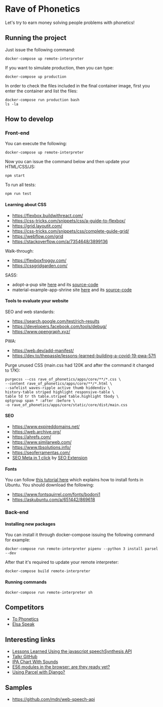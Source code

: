# Rave of Phonetics

Let's try to earn money solving people problems with phonetics!

## Running the project

Just issue the following command:

    docker-compose up remote-interpreter

If you want to simulate production, then you can type:

    docker-compose up production

In order to check the files included in the final container image, first you enter the container and list the files:

    docker-compose run production bash
    ls -la

## How to develop

### Front-end

You can execute the following:

    docker-compose up remote-interpreter

Now you can issue the command below and then update your HTML/CSS/JS:

    npm start

To run all tests:

    npm run test

#### Learning about CSS

- https://flexbox.buildwithreact.com/
- https://css-tricks.com/snippets/css/a-guide-to-flexbox/
- https://grid.layoutit.com/
- https://css-tricks.com/snippets/css/complete-guide-grid/
- https://webflow.com/grid
- https://stackoverflow.com/a/7354648/3899136

Walk-through:

- https://flexboxfroggy.com/
- https://cssgridgarden.com/

SASS:

- adopt-a-pup site [here](https://adopt-a-pup.glitch.me/) and its [source-code](https://glitch.com/edit/#!/adopt-a-pup)
- material-example-app-shrine site [here]() and its [source-code](https://glitch.com/edit/#!/material-example-app-shrine?path=readme.md%3A1%3A0)

#### Tools to evaluate your website

SEO and web standards:

- https://search.google.com/test/rich-results
- https://developers.facebook.com/tools/debug/
- https://www.opengraph.xyz/

PWA:

- https://web.dev/add-manifest/
- https://dev.to/thepassle/lessons-learned-building-a-covid-19-pwa-57fi

Purge unused CSS (main.css had 120K and after the command it changed to 17K):

    purgecss --css rave_of_phonetics/apps/core/**/*.css \
    --content rave_of_phonetics/apps/core/**/*.html \
    --safelist waves-ripple active thumb hiddendiv \
    history-table striped highlight responsive-table \
    table td tr th table.striped table.highlight tbody \
    optgroup span * :after :before \
    -o rave_of_phonetics/apps/core/static/core/dist/main.css

#### SEO

- https://www.expireddomains.net/
- https://web.archive.org/
- https://ahrefs.com/
- https://www.similarweb.com/
- https://www.tbsolutions.info/
- https://seoferramentas.com/
- [SEO Meta in 1 click](https://chrome.google.com/webstore/detail/seo-meta-in-1-click/bjogjfinolnhfhkbipphpdlldadpnmhc) by [SEO Extension](http://www.seo-extension.com/install-seo-meta-chrome-extension/)

#### Fonts

You can follow [this tutorial here](https://askubuntu.com/a/3706/869618) which explains how to install fonts in Ubuntu. You should download the following:

- https://www.fontsquirrel.com/fonts/bodoni1
- https://askubuntu.com/a/651442/869618

### Back-end

#### Installing new packages

You can install it through docker-compose issuing the following command for example:

    docker-compose run remote-interpreter pipenv --python 3 install parsel --dev

After that it's required to update your remote interpreter:

    docker-compose build remote-interpreter

#### Running commands

    docker-compose run remote-interpreter sh

## Competitors

- [To Phonetics](https://tophonetics.com/)
- [Elsa Speak](https://elsaspeak.com/en/)

## Interesting links

- [Lessons Learned Using the javascript speechSynthesis API](https://talkrapp.com/speechSynthesis.html)
- [Talkr GitHub](https://github.com/talkr-app)
- [IPA Chart With Sounds](https://www.internationalphoneticalphabet.org/ipa-sounds/ipa-chart-with-sounds/)
- [ES6 modules in the browser: are they ready yet?](https://medium.com/@david.gilbertson/es6-modules-in-the-browser-are-they-ready-yet-715ca2c94d09)
- [Using Parcel with Django?](https://www.reddit.com/r/django/comments/ggxk3h/using_parcel_with_django/)

## Samples

- https://github.com/mdn/web-speech-api

